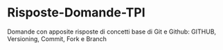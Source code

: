 # Risposte-Domande-TPI
Domande con apposite risposte di concetti base di Git e Github: GITHUB, Versioning, Commit, Fork e Branch
